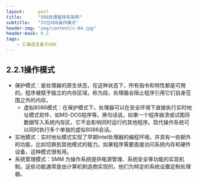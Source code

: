 ```yaml
---
layout:     post
title:      "X86处理器体系架构"
subtitle:   "32位X86操作模式"
header-img: "img/content/c-04.jpg"
header-mask: 0.2
tags:
    - 汇编语言基于X86
---
```




## 2.2.1操作模式



- 保护模式：是处理器的原生状态，在这种状态下，所有指令和特性都是可用的。程序被赋予独立的内存区域，称为段，处理器会阻止程序引用它们自身范围之外的内存。
  - 虚拟8086模式：在保护模式下，处理器可以在安全环境下直接执行实时地址模式软件，如MS-DOS程序等。换句话说，如果一个程序崩溃或试图将数据写入系统内存区，它不会影响同时运行的其他程序。现代操作系统可以同时执行多个单独的虚拟8086会话。
- 实地模式：实时地址模式实现了早期Intel处理器的编程环境，并具有一些额外的功能，比如切换到其他模式的能力。如果程序需要直接访问系统内存和硬件设备，这种模式很有用。
- 系统管理模式：SMM 为操作系统提供电源管理、系统安全等功能的实现机制。这些功能通常是由计算机制造商实现的，他们为特定的系统设置定制处理器。


